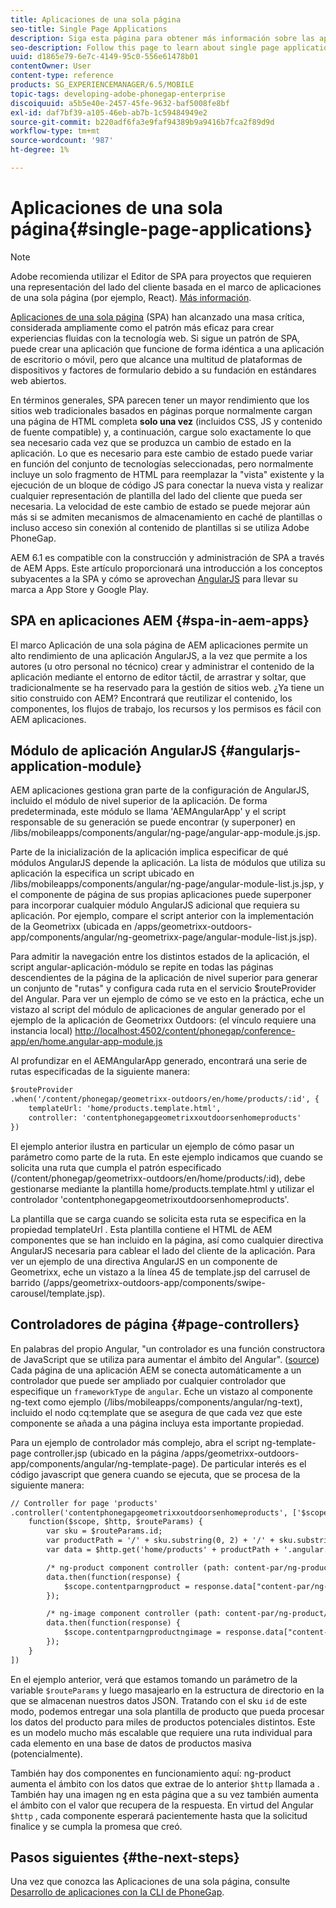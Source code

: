 ```yaml
---
title: Aplicaciones de una sola página
seo-title: Single Page Applications
description: Siga esta página para obtener más información sobre las aplicaciones de una sola página, es decir, puede crear una aplicación que funcione de forma idéntica a una aplicación de escritorio o móvil.
seo-description: Follow this page to learn about single page applications, that is, you can create an application that performs identically to a desktop or mobile application.
uuid: d1865e79-6e7c-4149-95c0-556e61478b01
contentOwner: User
content-type: reference
products: SG_EXPERIENCEMANAGER/6.5/MOBILE
topic-tags: developing-adobe-phonegap-enterprise
discoiquuid: a5b5e40e-2457-45fe-9632-baf5008fe8bf
exl-id: daf7bf39-a105-46eb-ab7b-1c59484949e2
source-git-commit: b220adf6fa3e9faf94389b9a9416b7fca2f89d9d
workflow-type: tm+mt
source-wordcount: '987'
ht-degree: 1%

---
```


# Aplicaciones de una sola página{#single-page-applications}

>[!NOTE]
>
>Adobe recomienda utilizar el Editor de SPA para proyectos que requieren una representación del lado del cliente basada en el marco de aplicaciones de una sola página (por ejemplo, React). [Más información](/help/sites-developing/spa-overview.md).

[Aplicaciones de una sola página](https://en.wikipedia.org/wiki/Single-page_application) (SPA) han alcanzado una masa crítica, considerada ampliamente como el patrón más eficaz para crear experiencias fluidas con la tecnología web. Si sigue un patrón de SPA, puede crear una aplicación que funcione de forma idéntica a una aplicación de escritorio o móvil, pero que alcance una multitud de plataformas de dispositivos y factores de formulario debido a su fundación en estándares web abiertos.

En términos generales, SPA parecen tener un mayor rendimiento que los sitios web tradicionales basados en páginas porque normalmente cargan una página de HTML completa **solo una vez** (incluidos CSS, JS y contenido de fuente compatible) y, a continuación, cargue solo exactamente lo que sea necesario cada vez que se produzca un cambio de estado en la aplicación. Lo que es necesario para este cambio de estado puede variar en función del conjunto de tecnologías seleccionadas, pero normalmente incluye un solo fragmento de HTML para reemplazar la &quot;vista&quot; existente y la ejecución de un bloque de código JS para conectar la nueva vista y realizar cualquier representación de plantilla del lado del cliente que pueda ser necesaria. La velocidad de este cambio de estado se puede mejorar aún más si se admiten mecanismos de almacenamiento en caché de plantillas o incluso acceso sin conexión al contenido de plantillas si se utiliza Adobe PhoneGap.

AEM 6.1 es compatible con la construcción y administración de SPA a través de AEM Apps. Este artículo proporcionará una introducción a los conceptos subyacentes a la SPA y cómo se aprovechan [AngularJS](https://angularjs.org/) para llevar su marca a App Store y Google Play.

## SPA en aplicaciones AEM {#spa-in-aem-apps}

El marco Aplicación de una sola página de AEM aplicaciones permite un alto rendimiento de una aplicación AngularJS, a la vez que permite a los autores (u otro personal no técnico) crear y administrar el contenido de la aplicación mediante el entorno de editor táctil, de arrastrar y soltar, que tradicionalmente se ha reservado para la gestión de sitios web. ¿Ya tiene un sitio construido con AEM? Encontrará que reutilizar el contenido, los componentes, los flujos de trabajo, los recursos y los permisos es fácil con AEM aplicaciones.

## Módulo de aplicación AngularJS {#angularjs-application-module}

AEM aplicaciones gestiona gran parte de la configuración de AngularJS, incluido el módulo de nivel superior de la aplicación. De forma predeterminada, este módulo se llama &#39;AEMAngularApp&#39; y el script responsable de su generación se puede encontrar (y superponer) en /libs/mobileapps/components/angular/ng-page/angular-app-module.js.jsp.

Parte de la inicialización de la aplicación implica especificar de qué módulos AngularJS depende la aplicación. La lista de módulos que utiliza su aplicación la especifica un script ubicado en /libs/mobileapps/components/angular/ng-page/angular-module-list.js.jsp, y el componente de página de sus propias aplicaciones puede superponer para incorporar cualquier módulo AngularJS adicional que requiera su aplicación. Por ejemplo, compare el script anterior con la implementación de la Geometrixx (ubicada en /apps/geometrixx-outdoors-app/components/angular/ng-geometrixx-page/angular-module-list.js.jsp).

Para admitir la navegación entre los distintos estados de la aplicación, el script angular-aplicación-módulo se repite en todas las páginas descendientes de la página de la aplicación de nivel superior para generar un conjunto de &quot;rutas&quot; y configura cada ruta en el servicio $routeProvider del Angular. Para ver un ejemplo de cómo se ve esto en la práctica, eche un vistazo al script del módulo de aplicaciones de angular generado por el ejemplo de la aplicación de Geometrixx Outdoors: (el vínculo requiere una instancia local) [http://localhost:4502/content/phonegap/conference-app/en/home.angular-app-module.js](http://localhost:4502/content/phonegap/conference-app/en/home.angular-app-module.js)

Al profundizar en el AEMAngularApp generado, encontrará una serie de rutas especificadas de la siguiente manera:

```xml
$routeProvider
.when('/content/phonegap/geometrixx-outdoors/en/home/products/:id', {
    templateUrl: 'home/products.template.html',
    controller: 'contentphonegapgeometrixxoutdoorsenhomeproducts'
})
```

El ejemplo anterior ilustra en particular un ejemplo de cómo pasar un parámetro como parte de la ruta. En este ejemplo indicamos que cuando se solicita una ruta que cumpla el patrón especificado (/content/phonegap/geometrixx-outdoors/en/home/products/:id), debe gestionarse mediante la plantilla home/products.template.html y utilizar el controlador &#39;contentphonegapgeometrixoutdoorsenhomeproducts&#39;.

La plantilla que se carga cuando se solicita esta ruta se especifica en la propiedad templateUrl . Esta plantilla contiene el HTML de AEM componentes que se han incluido en la página, así como cualquier directiva AngularJS necesaria para cablear el lado del cliente de la aplicación. Para ver un ejemplo de una directiva AngularJS en un componente de Geometrixx, eche un vistazo a la línea 45 de template.jsp del carrusel de barrido (/apps/geometrixx-outdoors-app/components/swipe-carousel/template.jsp).

## Controladores de página {#page-controllers}

En palabras del propio Angular, &quot;un controlador es una función constructora de JavaScript que se utiliza para aumentar el ámbito del Angular&quot;. ([source](https://docs.angularjs.org/guide/controller)) Cada página de una aplicación AEM se conecta automáticamente a un controlador que puede ser ampliado por cualquier controlador que especifique un `frameworkType` de `angular`. Eche un vistazo al componente ng-text como ejemplo (/libs/mobileapps/components/angular/ng-text), incluido el nodo cq:template que se asegura de que cada vez que este componente se añada a una página incluya esta importante propiedad.

Para un ejemplo de controlador más complejo, abra el script ng-template-page controller.jsp (ubicado en la página /apps/geometrixx-outdoors-app/components/angular/ng-template-page). De particular interés es el código javascript que genera cuando se ejecuta, que se procesa de la siguiente manera:

```xml
// Controller for page 'products'
.controller('contentphonegapgeometrixxoutdoorsenhomeproducts', ['$scope', '$http', '$routeParams',
    function($scope, $http, $routeParams) {
        var sku = $routeParams.id;
        var productPath = '/' + sku.substring(0, 2) + '/' + sku.substring(0, 4) + '/' + sku;
        var data = $http.get('home/products' + productPath + '.angular.json' + cacheKiller);

        /* ng-product component controller (path: content-par/ng-product) */
        data.then(function(response) {
            $scope.contentparngproduct = response.data["content-par/ng-product"].items;
        });

        /* ng-image component controller (path: content-par/ng-product/ng-image) */
        data.then(function(response) {
            $scope.contentparngproductngimage = response.data["content-par/ng-product/ng-image"].items;
        });
    }
])
```

En el ejemplo anterior, verá que estamos tomando un parámetro de la variable `$routeParams` y luego masajearlo en la estructura de directorio en la que se almacenan nuestros datos JSON. Tratando con el sku `id` de este modo, podemos entregar una sola plantilla de producto que pueda procesar los datos del producto para miles de productos potenciales distintos. Este es un modelo mucho más escalable que requiere una ruta individual para cada elemento en una base de datos de productos masiva (potencialmente).

También hay dos componentes en funcionamiento aquí: ng-product aumenta el ámbito con los datos que extrae de lo anterior `$http` llamada a . También hay una imagen ng en esta página que a su vez también aumenta el ámbito con el valor que recupera de la respuesta. En virtud del Angular `$http` , cada componente esperará pacientemente hasta que la solicitud finalice y se cumpla la promesa que creó.

## Pasos siguientes {#the-next-steps}

Una vez que conozca las Aplicaciones de una sola página, consulte [Desarrollo de aplicaciones con la CLI de PhoneGap](/help/mobile/phonegap-apps-pg-cli.md).
